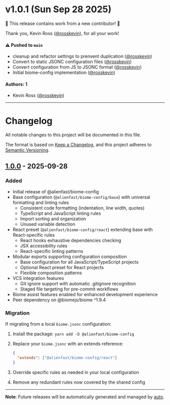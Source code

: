# v1.0.1 (Sun Sep 28 2025)

:tada: This release contains work from a new contributor! :tada:

Thank you, Kevin Ross ([@rosskevin](https://github.com/rosskevin)), for all your work!

#### ⚠️ Pushed to `main`

- cleanup and refactor settings to prenvent duplication ([@rosskevin](https://github.com/rosskevin))
- Convert to static JSONC configuration files ([@rosskevin](https://github.com/rosskevin))
- Convert configuration from JS to JSONC format ([@rosskevin](https://github.com/rosskevin))
- Initial biome-config implementation ([@rosskevin](https://github.com/rosskevin))

#### Authors: 1

- Kevin Ross ([@rosskevin](https://github.com/rosskevin))

---

# Changelog

All notable changes to this project will be documented in this file.

The format is based on [Keep a Changelog](https://keepachangelog.com/en/1.0.0/),
and this project adheres to [Semantic Versioning](https://semver.org/spec/v2.0.0.html).

## [1.0.0] - 2025-09-28

### Added

- Initial release of @alienfast/biome-config
- Base configuration (`@alienfast/biome-config/base`) with universal formatting and linting rules
  - Consistent code formatting (indentation, line width, quotes)
  - TypeScript and JavaScript linting rules
  - Import sorting and organization
  - Unused variable detection
- React preset (`@alienfast/biome-config/react`) extending base with React-specific rules
  - React hooks exhaustive dependencies checking
  - JSX accessibility rules
  - React-specific linting patterns
- Modular exports supporting configuration composition
  - Base configuration for all JavaScript/TypeScript projects
  - Optional React preset for React projects
  - Flexible composition patterns
- VCS integration features
  - Git ignore support with automatic .gitignore recognition
  - Staged file targeting for pre-commit workflows
- Biome assist features enabled for enhanced development experience
- Peer dependency on @biomejs/biome ^1.9.4

### Migration

If migrating from a local `biome.jsonc` configuration:

1. Install the package: `yarn add -D @alienfast/biome-config`
2. Replace your `biome.jsonc` with an extends reference:

   ```json
   {
     "extends": ["@alienfast/biome-config/react"]
   }
   ```

3. Override specific rules as needed in your local configuration
4. Remove any redundant rules now covered by the shared config

---

**Note**: Future releases will be automatically generated and managed by [auto](https://github.com/intuit/auto).

[1.0.0]: https://github.com/alienfast/biome-config/releases/tag/v1.0.0

